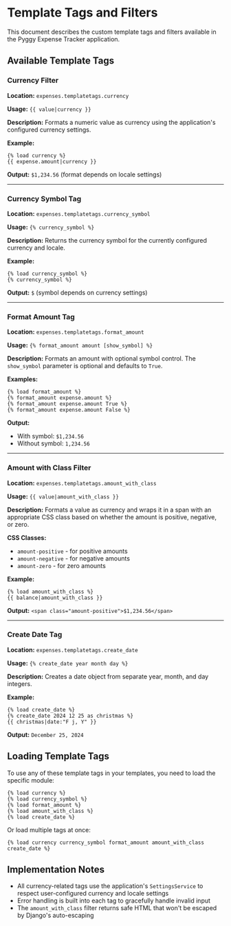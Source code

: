 # Template Tags and Filters

This document describes the custom template tags and filters available in the Pyggy Expense Tracker application.

## Available Template Tags

### Currency Filter

**Location:** `expenses.templatetags.currency`

**Usage:** `{{ value|currency }}`

**Description:** Formats a numeric value as currency using the application's configured currency settings.

**Example:**

```django
{% load currency %}
{{ expense.amount|currency }}
```

**Output:** `$1,234.56` (format depends on locale settings)

---

### Currency Symbol Tag

**Location:** `expenses.templatetags.currency_symbol`

**Usage:** `{% currency_symbol %}`

**Description:** Returns the currency symbol for the currently configured currency and locale.

**Example:**

```django
{% load currency_symbol %}
{% currency_symbol %}
```

**Output:** `$` (symbol depends on currency settings)

---

### Format Amount Tag

**Location:** `expenses.templatetags.format_amount`

**Usage:** `{% format_amount amount [show_symbol] %}`

**Description:** Formats an amount with optional symbol control. The `show_symbol` parameter is optional and defaults to `True`.

**Examples:**

```django
{% load format_amount %}
{% format_amount expense.amount %}
{% format_amount expense.amount True %}
{% format_amount expense.amount False %}
```

**Output:**

- With symbol: `$1,234.56`
- Without symbol: `1,234.56`

---

### Amount with Class Filter

**Location:** `expenses.templatetags.amount_with_class`

**Usage:** `{{ value|amount_with_class }}`

**Description:** Formats a value as currency and wraps it in a span with an appropriate CSS class based on whether the amount is positive, negative, or zero.

**CSS Classes:**

- `amount-positive` - for positive amounts
- `amount-negative` - for negative amounts  
- `amount-zero` - for zero amounts

**Example:**

```django
{% load amount_with_class %}
{{ balance|amount_with_class }}
```

**Output:** `<span class="amount-positive">$1,234.56</span>`

---

### Create Date Tag

**Location:** `expenses.templatetags.create_date`

**Usage:** `{% create_date year month day %}`

**Description:** Creates a date object from separate year, month, and day integers.

**Example:**

```django
{% load create_date %}
{% create_date 2024 12 25 as christmas %}
{{ christmas|date:"F j, Y" }}
```

**Output:** `December 25, 2024`

## Loading Template Tags

To use any of these template tags in your templates, you need to load the specific module:

```django
{% load currency %}
{% load currency_symbol %}
{% load format_amount %}
{% load amount_with_class %}
{% load create_date %}
```

Or load multiple tags at once:

```django
{% load currency currency_symbol format_amount amount_with_class create_date %}
```

## Implementation Notes

- All currency-related tags use the application's `SettingsService` to respect user-configured currency and locale settings
- Error handling is built into each tag to gracefully handle invalid input
- The `amount_with_class` filter returns safe HTML that won't be escaped by Django's auto-escaping
